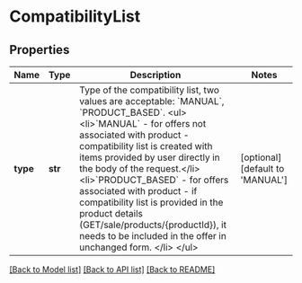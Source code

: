# CompatibilityList

## Properties
Name | Type | Description | Notes
------------ | ------------- | ------------- | -------------
**type** | **str** | Type of the compatibility list, two values are acceptable: &#x60;MANUAL&#x60;, &#x60;PRODUCT_BASED&#x60;. &lt;ul&gt; &lt;li&gt;&#x60;MANUAL&#x60; -  for offers not associated with product - compatibility list is created with items provided by user directly in the body of the request.&lt;/li&gt; &lt;li&gt;&#x60;PRODUCT_BASED&#x60; - for offers associated with product - if compatibility list is provided in the product details (GET/sale/products/{productId}), it needs to be included in the offer in unchanged form. &lt;/li&gt; &lt;/ul&gt; | [optional] [default to 'MANUAL']

[[Back to Model list]](../README.md#documentation-for-models) [[Back to API list]](../README.md#documentation-for-api-endpoints) [[Back to README]](../README.md)


